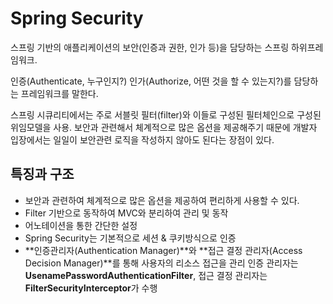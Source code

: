 # Spring Security
스프링 기반의 애플리케이션의 보안(인증과 권한, 인가 등)을 담당하는 스프링 하위프레임워크.

인증(Authenticate, 누구인지?)
인가(Authorize, 어떤 것을 할 수 있는지?)를 담당하는 프레임워크를 말한다.

스프링 시큐리티에서는 주로 서블릿 필터(filter)와 이들로 구성된 필터체인으로 구성된 위임모델을 사용. 보안과 관련해서 체계적으로 많은 옵션을 제공해주기 때문에 개발자 입장에서는 일일이 보안관련 로직을 작성하지 않아도 된다는 장점이 있다.

## 특징과 구조
- 보안과 관련하여 체계적으로 많은 옵션을 제공하여 편리하게 사용할 수 있다.
- Filter 기반으로 동작하여 MVC와 분리하여 관리 및 동작
- 어노테이션을 통한 간단한 설정
- Spring Security는 기본적으로 세션 & 쿠키방식으로 인증
- **인증관리자(Authentication Manager)**와 **접근 결정 관리자(Access Decision Manager)**를 통해 사용자의 리소스 접근을 관리
인증 관리자는 **UsenamePasswordAuthenticationFilter**, 접근 결정 관리자는 **FilterSecurityInterceptor**가 수행

